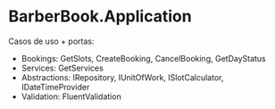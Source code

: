 ﻿# BarberBook.Application
Casos de uso + portas:
- Bookings: GetSlots, CreateBooking, CancelBooking, GetDayStatus
- Services: GetServices
- Abstractions: IRepository<T>, IUnitOfWork, ISlotCalculator, IDateTimeProvider
- Validation: FluentValidation
